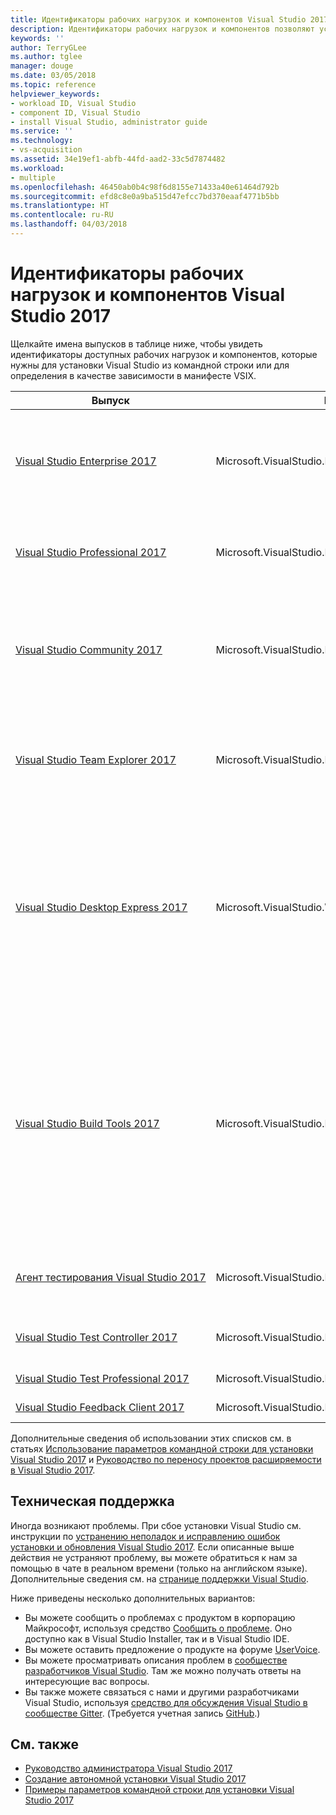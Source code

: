 ```yaml
---
title: Идентификаторы рабочих нагрузок и компонентов Visual Studio 2017 | Документация Майкрософт
description: Идентификаторы рабочих нагрузок и компонентов позволяют устанавливать Visual Studio с помощью командной строки. Также их можно указать в качестве зависимости в манифесте VSIX
keywords: ''
author: TerryGLee
ms.author: tglee
manager: douge
ms.date: 03/05/2018
ms.topic: reference
helpviewer_keywords:
- workload ID, Visual Studio
- component ID, Visual Studio
- install Visual Studio, administrator guide
ms.service: ''
ms.technology:
- vs-acquisition
ms.assetid: 34e19ef1-abfb-44fd-aad2-33c5d7874482
ms.workload:
- multiple
ms.openlocfilehash: 46450ab0b4c98f6d8155e71433a40e61464d792b
ms.sourcegitcommit: efd8c8e0a9ba515d47efcc7bd370eaaf4771b5bb
ms.translationtype: HT
ms.contentlocale: ru-RU
ms.lasthandoff: 04/03/2018
---
```

# <a name="visual-studio-2017-workload-and-component-ids"></a>Идентификаторы рабочих нагрузок и компонентов Visual Studio 2017
Щелкайте имена выпусков в таблице ниже, чтобы увидеть идентификаторы доступных рабочих нагрузок и компонентов, которые нужны для установки Visual Studio из командной строки или для определения в качестве зависимости в манифесте VSIX.

| **Выпуск** | **ID** | **Описание** |
| ----------- | ------ | --------------- |
| [Visual&nbsp;Studio Enterprise&nbsp;2017](workload-component-id-vs-enterprise.md) | Microsoft.VisualStudio.Product.Enterprise | Разработанное Майкрософт решение DevOps для повышения производительности труда и координации в командах любого размера |
| [Visual&nbsp;Studio Professional&nbsp;2017](workload-component-id-vs-professional.md) | Microsoft.VisualStudio.Product.Professional | Профессиональные инструменты и службы для разработки, предназначенные для небольших команд |
| [Visual&nbsp;Studio Community&nbsp;2017](workload-component-id-vs-community.md) | Microsoft.VisualStudio.Product.Community | Бесплатная полнофункциональная интегрированная среда разработки для учащихся, разработчиков открытого ПО и индивидуальных разработчиков |
| [Visual&nbsp;Studio Team&nbsp;Explorer&nbsp;2017](workload-component-id-vs-team-explorer.md) | Microsoft.VisualStudio.Product.TeamExplorer | Обеспечивает взаимодействие с Team Foundation Server и Visual Studio Team Services без набора инструментов разработки Visual Studio |
| [Visual Studio Desktop Express 2017](workload-component-id-vs-express.md) | Microsoft.VisualStudio.Workload.WDExpress | Сборка собственных и управляемых приложений, таких как WPF, WinForms и Win32 с возможностью редактирования кода с учетом синтаксиса, а также управления исходным кодом и рабочими элементами. Включает поддержку C#, Visual Basic и Visual C++. |
| [Visual&nbsp;Studio Build&nbsp;Tools&nbsp;2017](workload-component-id-vs-build-tools.md) | Microsoft.VisualStudio.Product.BuildTools | Visual Studio Build Tools позволяют создавать приложения в машинном и управляемом коде на основе MSBuild без использования интегрированной среды разработки Visual Studio. Также можно установить компиляторы и библиотеки Visual C++, ATL, MFC, а также поддержку C++ и интерфейса командной строки. |
| [Агент&nbsp;тестирования&nbsp;Visual&nbsp;Studio 2017](workload-component-id-vs-test-agent.md)  | Microsoft.VisualStudio.Product.TestAgent | Поддерживает удаленное выполнение автоматических и нагрузочных тестов |
| [Visual&nbsp;Studio Test&nbsp;Controller 2017](workload-component-id-vs-test-controller.md) | Microsoft.VisualStudio.Product.TestController | Распределение автоматических тестов на несколько компьютеров |
| [Visual&nbsp;Studio Test&nbsp;Professional&nbsp;2017](workload-component-id-vs-test-professional.md) | Microsoft.VisualStudio.Product.TestProfessional | Visual Studio Test Professional 2017 |
| [Visual&nbsp;Studio Feedback&nbsp;Client&nbsp;2017](workload-component-id-vs-feedback-client.md) | Microsoft.VisualStudio.Product.FeedbackClient | Visual Studio Feedback Client 2017 |

Дополнительные сведения об использовании этих списков см. в статьях [Использование параметров командной строки для установки Visual Studio 2017](use-command-line-parameters-to-install-visual-studio.md) и [Руководство по переносу проектов расширяемости в Visual Studio 2017](../extensibility/how-to-migrate-extensibility-projects-to-visual-studio-2017.md).

## <a name="get-support"></a>Техническая поддержка
Иногда возникают проблемы. При сбое установки Visual Studio см. инструкции по [устранению неполадок и исправлению ошибок установки и обновления Visual Studio 2017](troubleshooting-installation-issues.md). Если описанные выше действия не устраняют проблему, вы можете обратиться к нам за помощью в чате в реальном времени (только на английском языке). Дополнительные сведения см. на [странице поддержки Visual Studio](https://www.visualstudio.com/vs/support/#talktous).

Ниже приведены несколько дополнительных вариантов:
* Вы можете сообщить о проблемах с продуктом в корпорацию Майкрософт, используя средство [Сообщить о проблеме](../ide/how-to-report-a-problem-with-visual-studio-2017.md). Оно доступно как в Visual Studio Installer, так и в Visual Studio IDE.
* Вы можете оставить предложение о продукте на форуме [UserVoice](https://visualstudio.uservoice.com/forums/121579).
* Вы можете просматривать описания проблем в [сообществе разработчиков Visual Studio](https://developercommunity.visualstudio.com/). Там же можно получать ответы на интересующие вас вопросы.
* Вы также можете связаться с нами и другими разработчиками Visual Studio, используя [средство для обсуждения Visual Studio в сообществе Gitter](https://gitter.im/Microsoft/VisualStudio).  (Требуется учетная запись [GitHub](https://github.com/).)

## <a name="see-also"></a>См. также
* [Руководство администратора Visual Studio 2017](visual-studio-administrator-guide.md)
* [Создание автономной установки Visual Studio 2017](create-an-offline-installation-of-visual-studio.md)
* [Примеры параметров командной строки для установки Visual Studio 2017](command-line-parameter-examples.md)
